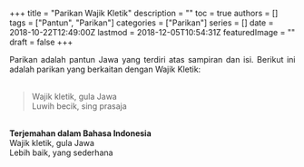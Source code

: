 +++
title = "Parikan Wajik Kletik"
description = ""
toc = true
authors = []
tags = ["Pantun", "Parikan"]
categories = ["Parikan"]
series = []
date = 2018-10-22T12:49:00Z
lastmod = 2018-12-05T10:54:31Z
featuredImage = ""
draft = false
+++

<div style="text-align: justify;">Parikan adalah pantun Jawa yang terdiri atas sampiran dan isi. Berikut ini adalah parikan yang berkaitan dengan Wajik Kletik:<br /><br />
<blockquote class="tr_bq">Wajik kletik, gula Jawa<br />Luwih becik, sing prasaja</blockquote><br />
<b>Terjemahan dalam Bahasa Indonesia</b><br />
Wajik kletik, gula Jawa<br />Lebih baik, yang sederhana</div>
